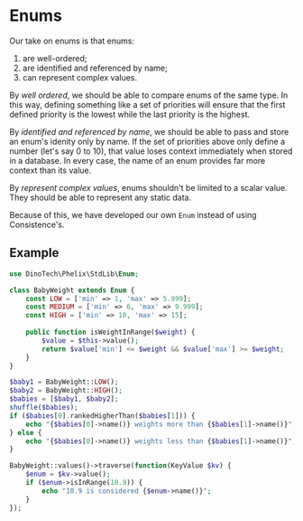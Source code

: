 # Enums

Our take on enums is that enums:

1. are well-ordered;
2. are identified and referenced by name;
3. can represent complex values.

By _well ordered_, we should be able to compare enums of the same type. In this way, defining something like a set of priorities will ensure that the first defined priority is the lowest while the last priority is the highest.

By _identified and referenced by name_, we should be able to pass and store an enum's idenity only by name. If the set of priorities above only define a number (let's say 0 to 10), that value loses context immediately when stored in a database. In every case, the name of an enum provides far more context than its value.

By _represent complex values_, enums shouldn't be limited to a scalar value. They should be able to represent any static data.

Because of this, we have developed our own `Enum` instead of using Consistence's.

## Example

```php
use DinoTech\Phelix\StdLib\Enum;

class BabyWeight extends Enum {
    const LOW = ['min' => 1, 'max' => 5.999];
    const MEDIUM = ['min' => 6, 'max' => 9.999];
    const HIGH = ['min' => 10, 'max' => 15];
    
    public function isWeightInRange($weight) {
        $value = $this->value();
        return $value['min'] <= $weight && $value['max'] >= $weight;
    }
}

$baby1 = BabyWeight::LOW();
$baby2 = BabyWeight::HIGH();
$babies = [$baby1, $baby2];
shuffle($babies);
if ($babies[0].rankedHigherThan($babies[1])) {
    echo "{$babies[0]->name()} weights more than {$babies[1]->name()}";
} else {
    echo "{$babies[0]->name()} weights less than {$babies[1]->name()}";
}

BabyWeight::values()->traverse(function(KeyValue $kv) {
    $enum = $kv->value();
    if ($enum->isInRange(10.9)) {
        echo "10.9 is considered {$enum->name()}";
    }
});
```
